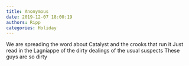 ```yaml
---
title: Anonymous
date: 2019-12-07 18:00:19
authors: Ripp
categories: Holiday
---
```


 We are spreading the word about Catalyst and the crooks that run it
Just read in the Lagniappe of the dirty dealings of the usual suspects
These guys are so dirty
